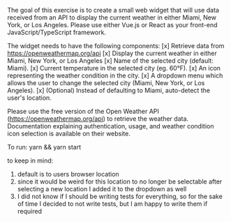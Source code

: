 The goal of this exercise is to create a small web widget that will use data received from an API
to display the current weather in either Miami, New York, or Los Angeles.
Please use either Vue.js or React as your front-end JavaScript/TypeScript framework.

The widget needs to have the following components:
[x] Retrieve data from https://openweathermap.org/api
[x] Display the current weather in either Miami, New York, or Los Angeles
[x] Name of the selected city (default: Miami).
[x] Current temperature in the selected city (eg. 60°F).
[x] An icon representing the weather condition in the city.
[x] A dropdown menu which allows the user to change the selected city (Miami, New York,
or Los Angeles).
[x] (Optional) Instead of defaulting to Miami, auto-detect the user's location.

Please use the free version of the Open Weather API (https://openweathermap.org/api) to
retrieve the weather data. Documentation explaining authentication, usage, and weather
condition icon selection is available on their website.

To run:
yarn && yarn start

to keep in mind:
1) default is to users browser location 
2) since it would be weird for this location to no longer be selectable after selecting a new location I added it to the dropdown as well
3) I did not know if I should be writing tests for everything, so for the sake of time I decided to not write tests, but I am happy to write them if required